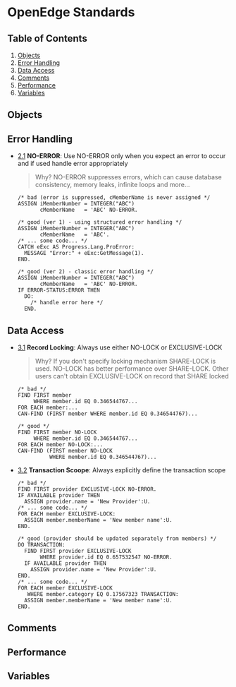 # OpenEdge Standards

## Table of Contents
1. [Objects](#objects)
1. [Error Handling](#error-handling)
1. [Data Access](#data-access)
1. [Comments](#comments)
1. [Performance](#performance)
1. [Variables](#variables)

## Objects

## Error Handling
<a name="no--error"></a><a name="1.1"></a>
  - [2.1](#no--error) **NO-ERROR**: Use NO-ERROR only when you expect an error to occur and if used handle error appropriately
    > Why? NO-ERROR suppresses errors, which can cause database consistency, memory leaks, infinite loops and more...

    ```openedge
    /* bad (error is suppressed, cMemberName is never assigned */
    ASSIGN iMemberNumber = INTEGER("ABC")
           cMemberName   = 'ABC' NO-ERROR.

    /* good (ver 1) - using structured error handling */
    ASSIGN iMemberNumber = INTEGER("ABC")
           cMemberName   = 'ABC'.
    /* ... some code... */
    CATCH eExc AS Progress.Lang.ProError:
      MESSAGE "Error:" + eExc:GetMessage(1).
    END.

    /* good (ver 2) - classic error handling */
    ASSIGN iMemberNumber = INTEGER("ABC")
           cMemberName   = 'ABC' NO-ERROR.
    IF ERROR-STATUS:ERROR THEN
      DO:
        /* handle error here */
      END.
    ```

## Data Access

<a name="record--locking"></a><a name="1.1"></a>
  - [3.1](#record--locking) **Record Locking**: Always use either NO-LOCK or EXCLUSIVE-LOCK
    > Why? If you don't specify locking mechanism SHARE-LOCK is used. NO-LOCK has better performance over SHARE-LOCK. Other users can't obtain EXCLUSIVE-LOCK on record that SHARE locked

    ```openedge
    /* bad */
    FIND FIRST member
         WHERE member.id EQ 0.346544767...
    FOR EACH member:...
    CAN-FIND (FIRST member WHERE member.id EQ 0.346544767)...

    /* good */
    FIND FIRST member NO-LOCK
         WHERE member.id EQ 0.346544767...
    FOR EACH member NO-LOCK:...
    CAN-FIND (FIRST member NO-LOCK
              WHERE member.id EQ 0.346544767)...
    ```

  - [3.2](#exp-trans-scope) **Transaction Scoope**: Always explicitly define the transaction scope

    ```openedge
    /* bad */
    FIND FIRST provider EXCLUSIVE-LOCK NO-ERROR.
    IF AVAILABLE provider THEN
      ASSIGN provider.name = 'New Provider':U.
    /* ... some code... */
    FOR EACH member EXCLUSIVE-LOCK:
      ASSIGN member.memberName = 'New member name':U.
    END.

    /* good (provider should be updated separately from members) */
    DO TRANSACTION:
      FIND FIRST provider EXCLUSIVE-LOCK
           WHERE provider.id EQ 0.657532547 NO-ERROR.
      IF AVAILABLE provider THEN
        ASSIGN provider.name = 'New Provider':U.
    END.
    /* ... some code... */
    FOR EACH member EXCLUSIVE-LOCK
       WHERE member.category EQ 0.17567323 TRANSACTION:
      ASSIGN member.memberName = 'New member name':U.
    END.
    ```
## Comments

## Performance

## Variables
